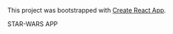 This project was bootstrapped with [Create React App](https://github.com/facebookincubator/create-react-app).

STAR-WARS APP